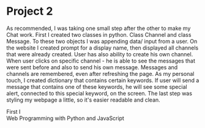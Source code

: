 # Project 2
As recommended, I was taking one small step after the other to make my Chat work.
First I created two classes in python. Class Channel and class Message. To these two objects I was appending data/ input from a user. 
On the website I created prompt for a display name, then displayed all channels that were already created. User has also ability to create his own channel. 
When user clicks on specific channel - he is able to see the messages that were sent before and also to send his own message.
Messages and channels are remembered, even after refreshing the page. 
As my personal touch, I created dictionary that contains certain keywords. If user will send a message that contains one of these keywords, he will see some special alert, connected to this special keyword, on the screen. 
The last step was styling my webpage a little, so it's easier readable and clean. 

First I  
Web Programming with Python and JavaScript
